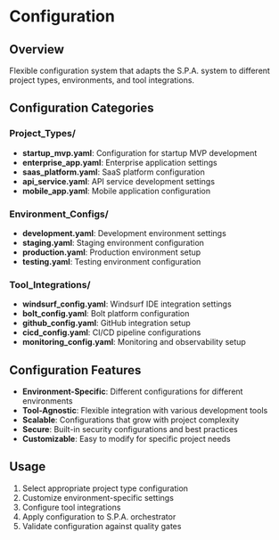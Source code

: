 
# Configuration

## Overview
Flexible configuration system that adapts the S.P.A. system to different project types, environments, and tool integrations.

## Configuration Categories

### Project_Types/
- **startup_mvp.yaml**: Configuration for startup MVP development
- **enterprise_app.yaml**: Enterprise application settings
- **saas_platform.yaml**: SaaS platform configuration
- **api_service.yaml**: API service development settings
- **mobile_app.yaml**: Mobile application configuration

### Environment_Configs/
- **development.yaml**: Development environment settings
- **staging.yaml**: Staging environment configuration
- **production.yaml**: Production environment setup
- **testing.yaml**: Testing environment configuration

### Tool_Integrations/
- **windsurf_config.yaml**: Windsurf IDE integration settings
- **bolt_config.yaml**: Bolt platform configuration
- **github_config.yaml**: GitHub integration setup
- **cicd_config.yaml**: CI/CD pipeline configurations
- **monitoring_config.yaml**: Monitoring and observability setup

## Configuration Features
- **Environment-Specific**: Different configurations for different environments
- **Tool-Agnostic**: Flexible integration with various development tools
- **Scalable**: Configurations that grow with project complexity
- **Secure**: Built-in security configurations and best practices
- **Customizable**: Easy to modify for specific project needs

## Usage
1. Select appropriate project type configuration
2. Customize environment-specific settings
3. Configure tool integrations
4. Apply configuration to S.P.A. orchestrator
5. Validate configuration against quality gates
